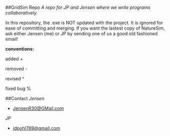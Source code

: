 ##GridSim Repo
*A repo for JP and Jensen where we write programs collaboratively.*

In this repository, the .exe is NOT updated with the project. It is ignored for ease of committing and merging. If you want the lastest copy of NatureSim, ask either Jensen (me) or JP by sending one of us a good old fashioned email!

**conventions:**

added			+

removed			-

revised			^

fixed bug 		%

##Contact
*Jensen*
- JensenR30@GMail.com

*JP*
- jdpohl789@gmail.com